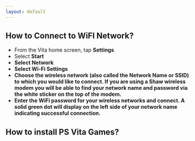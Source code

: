 ```yaml
---
layout: default
---
```

## How to Connect to WiFI Network?
*   From the Vita home screen, tap <strong>Settings</strong> 
*   Select <strong>Start<strong>
*   Select <strong>Network<strong>
*   Select <strong>Wi-Fi Settings<strong>
*   Choose the wireless network (also called the Network Name or SSID) to which you would like to connect. If you are using a Shaw wireless modem you will be able to find your network name and password via the white sticker on the top of the modem.
*   Enter the WiFi password for your wireless networks and connect. A solid green dot will display on the left side of your network name indicating successful connection.

## How to install PS Vita Games?
